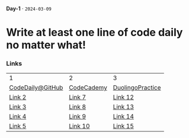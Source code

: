 **Day-1** · <code>2024-03-09</code>
# Write at least one line of code daily no matter what!  


### Links
|  |  |  |
|----------|----------|----------|
| 1 | 2 | 3 |
| [CodeDaily@GitHub]([https://](https://github.com/nuhainul/code-daily-challange)) | [CodeCademy]([https://](https://www.codecademy.com/learn)) | [DuolingoPractice]([https://](https://www.duolingo.com/learn)) |
| [Link 2](https://) | [Link 7](https://) | [Link 12](https://) |
| [Link 3](https://) | [Link 8](https://) | [Link 13](https://) |
| [Link 4](https://) | [Link 9](https://) | [Link 14](https://) |
| [Link 5](https://) | [Link 10](https://) | [Link 15](https://) |
